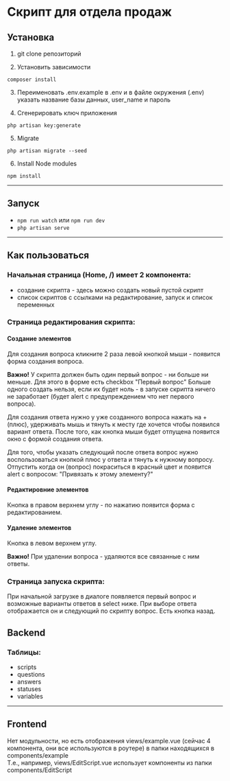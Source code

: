 # Скрипт для отдела продаж

## Установка

1. git clone репозиторий

2. Установить зависимости
````
composer install
````

3. Переименовать .env.example в .env и в файле окружения (.env) указать название базы данных, user_name и пароль

4. Сгенерировать ключ приложения
````
php artisan key:generate
````

5. Migrate
````
php artisan migrate --seed
````

6. Install Node modules
````
npm install
````
***
## Запуск

- ```npm run watch``` или ```npm run dev```
- ```php artisan serve```
***

## Как пользоваться

### Начальная страница (Home, /) имеет 2 компонента:
* создание скрипта - здесь можно создать новый пустой скрипт
* список скриптов с ссылками на редактирование, запуск и список переменных

### Страница редактирования скрипта:
#### Создание элементов
Для создания вопроса кликните 2 раза левой кнопкой мыши - появится форма создания вопроса.

**Важно!** У скрипта должен быть один первый вопрос - ни больше ни меньше. Для этого в форме есть checkbox "Первый вопрос"
Больше одного создать нельзя, если их будет ноль - в запуске скрипта ничего не заработает (будет alert с предупреждением что нет первого вопроса).

Для создания ответа нужно у уже созданного вопроса нажать на +(плюс), удерживать мышь и тянуть к месту где хочется чтобы появился вариант ответа.
После того, как кнопка мыши будет отпущена появится окно с формой создания ответа.

Для того, чтобы указать следующий после ответа вопрос нужно воспользоваться кнопкой плюс у ответа и тянуть к нужному вопросу. Отпустить когда он (вопрос) покраситься в красный цвет и появится alert с вопросом: "Привязать к этому элементу?"

#### Редактировние элементов
Кнопка в правом верхнем углу - по нажатию появится форма с редактированием.

#### Удаление элементов
Кнопка в левом верхнем углу. 

**Важно!** При удалении вопроса - удаляются все связанные с ним ответы.

### Страница запуска скрипта:
При начальной загрузке в диалоге появляется первый вопрос и возможные варианты ответов в select ниже. При выборе ответа отображается он и следующий по скрипту вопрос. Есть кнопка назад.


## Backend
### Таблицы:
* scripts
* questions
* answers
* statuses
* variables
***

## Frontend
Нет модульности, но есть отображения views/example.vue (сейчас 4 компонента, они все используются в роутере) в папки находящихся в components/example  
Т.е., например, views/EditScript.vue использует компоненты из папки components/EditScript
